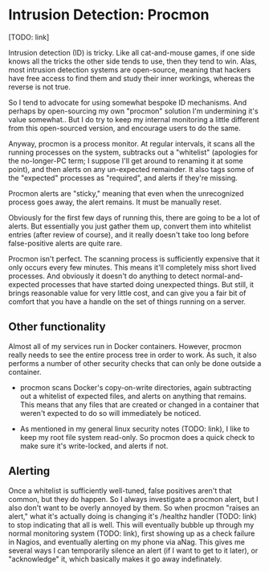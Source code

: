 
# Intrusion Detection: Procmon

[TODO: link]

Intrusion detection (ID) is tricky.  Like all cat-and-mouse games, if one side
knows all the tricks the other side tends to use, then they tend to win.
Alas, most intrusion detection systems are open-source, meaning that hackers
have free access to find them and study their inner workings, whereas the
reverse is not true.

So I tend to advocate for using somewhat bespoke ID mechanisms.  And perhaps
by open-sourcing my own "procmon" solution I'm undermining it's value
somewhat..  But I do try to keep my internal monitoring a little different
from this open-sourced version, and encourage users to do the same.

Anyway, procmon is a process monitor.  At regular intervals, it scans all the
running processes on the system, subtracks out a "whitelist" (apologies for
the no-longer-PC term; I suppose I'll get around to renaming it at some
point), and then alerts on any un-expected remainder.  It also tags some of
the "expected" processes as "required", and alerts if they're missing.

Procmon alerts are "sticky," meaning that even when the unrecognized process
goes away, the alert remains.  It must be manually reset.

Obviously for the first few days of running this, there are going to be a lot
of alerts.  But essentially you just gather them up, convert them into
whitelist entries (after review of course), and it really doesn't take too
long before false-positive alerts are quite rare.

Procmon isn't perfect.  The scanning process is sufficiently expensive that it
only occurs every few minutes.  This means it'll completely miss short lived
processes.  And obviously it doesn't do anything to detect normal-and-expected
processes that have started doing unexpected things.  But still, it brings
reasonable value for very little cost, and can give you a fair bit of comfort
that you have a handle on the set of things running on a server.


## Other functionality

Almost all of my services run in Docker containers.  However, procmon really
needs to see the entire process tree in order to work.  As such, it also
performs a number of other security checks that can only be done outside a
container.

- procmon scans Docker's copy-on-write directories, again subtracting out a
  whitelist of expected files, and alerts on anything that remains.  This
  means that any files that are created or changed in a container that weren't
  expected to do so will immediately be noticed.

- As mentioned in my general linux security notes (TODO: link), I like to keep
  my root file system read-only.  So procmon does a quick check to make sure
  it's write-locked, and alerts if not.


## Alerting

Once a whitelist is sufficiently well-tuned, false positives aren't that
common, but they do happen.  So I always investigate a procmon alert, but I
also don't want to be overly annoyed by them.  So when procmon "raises an
alert," what it's actually doing is changing it's /healthz handler (TODO:
link) to stop indicating that all is well.  This will eventually bubble up
through my normal monitoring system (TODO: link), first showing up as a check
failure in Nagios, and eventually alerting on my phone via aNag.  This gives
me several ways I can temporarily silence an alert (if I want to get to it
later), or "acknowledge" it, which basically makes it go away indefinately.

